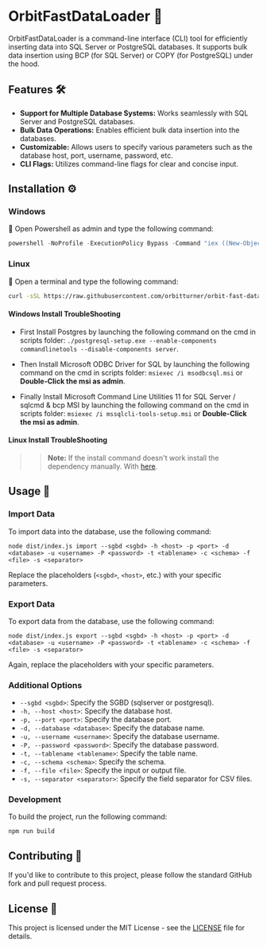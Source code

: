 OrbitFastDataLoader 🚀
======================

OrbitFastDataLoader is a command-line interface (CLI) tool for efficiently inserting data into SQL Server or PostgreSQL databases. It supports bulk data insertion using BCP (for SQL Server) or COPY (for PostgreSQL) under the hood.

Features 🛠️
------------

*   **Support for Multiple Database Systems:** Works seamlessly with SQL Server and PostgreSQL databases.
*   **Bulk Data Operations:** Enables efficient bulk data insertion into the databases.
*   **Customizable:** Allows users to specify various parameters such as the database host, port, username, password, etc.
*   **CLI Flags:** Utilizes command-line flags for clear and concise input.

Installation ⚙️
---------------

### Windows

📢 Open Powershell as admin and type the following command:

```powershell
powershell -NoProfile -ExecutionPolicy Bypass -Command "iex ((New-Object System.Net.WebClient).DownloadString('https://raw.githubusercontent.com/orbitturner/orbit-fast-data-loader/main/windows-installer.ps1'))"
```

### Linux

📢 Open a terminal and type the following command:

```bash
curl -sSL https://raw.githubusercontent.com/orbitturner/orbit-fast-data-loader/main/linux-installer.sh | sudo bash
```

#### Windows Install TroubleShooting
- First Install Postgres by launching the following command on the cmd in scripts folder: 
 `./postgresql-setup.exe --enable-components commandlinetools --disable-components server`.

- Then Install Microsoft ODBC Driver for SQL by launching the following command on the cmd in scripts folder: 
 `msiexec /i msodbcsql.msi` or **Double-Click the msi as admin**.

- Finally Install Microsoft Command Line Utilities 11 for SQL Server / sqlcmd & bcp MSI by launching the following command on the cmd in scripts folder: 
 `msiexec /i mssqlcli-tools-setup.msi` or **Double-Click the msi as admin**.


#### Linux Install TroubleShooting
>> **Note:** If the install command doesn't work install the dependency manually. With [here](https://learn.microsoft.com/en-us/sql/linux/sql-server-linux-setup-tools?view=sql-server-ver16&tabs=redhat-install).


Usage 🚀
--------

### Import Data

To import data into the database, use the following command:

    node dist/index.js import --sgbd <sgbd> -h <host> -p <port> -d <database> -u <username> -P <password> -t <tablename> -c <schema> -f <file> -s <separator>
      

Replace the placeholders (`<sgbd>`, `<host>`, etc.) with your specific parameters.

### Export Data

To export data from the database, use the following command:

    node dist/index.js export --sgbd <sgbd> -h <host> -p <port> -d <database> -u <username> -P <password> -t <tablename> -c <schema> -f <file> -s <separator>
      

Again, replace the placeholders with your specific parameters.

### Additional Options

*   `--sgbd <sgbd>`: Specify the SGBD (sqlserver or postgresql).
*   `-h, --host <host>`: Specify the database host.
*   `-p, --port <port>`: Specify the database port.
*   `-d, --database <database>`: Specify the database name.
*   `-u, --username <username>`: Specify the database username.
*   `-P, --password <password>`: Specify the database password.
*   `-t, --tablename <tablename>`: Specify the table name.
*   `-c, --schema <schema>`: Specify the schema.
*   `-f, --file <file>`: Specify the input or output file.
*   `-s, --separator <separator>`: Specify the field separator for CSV files.

### Development

To build the project, run the following command:

    npm run build

Contributing 🤝
---------------

If you'd like to contribute to this project, please follow the standard GitHub fork and pull request process.

License 📝
----------

This project is licensed under the MIT License - see the [LICENSE](LICENSE) file for details.